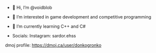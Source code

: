 - 👋 Hi, I’m @voidblob
- 👀 I’m interested in game development and competitive programming
- 🌱 I’m currently learning C++ and C#

- Socials: Instagram: sardor.ehss

dmoj profile: https://dmoj.ca/user/donkogronko
